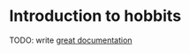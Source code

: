 # Introduction to hobbits

TODO: write [great documentation](http://jacobian.org/writing/what-to-write/)
